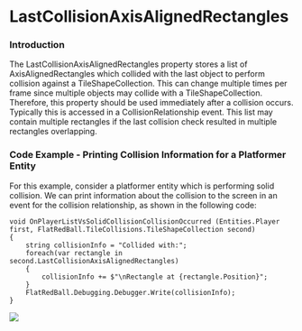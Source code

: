 # LastCollisionAxisAlignedRectangles

### Introduction

The LastCollisionAxisAlignedRectangles property stores a list of AxisAlignedRectangles which collided with the last object to perform collision against a TileShapeCollection. This can change multiple times per frame since multiple objects may collide with a TileShapeCollection. Therefore, this property should be used immediately after a collision occurs. Typically this is accessed in a CollisionRelationship event. This list may contain multiple rectangles if the last collision check resulted in multiple rectangles overlapping.

### Code Example - Printing Collision Information for a Platformer Entity

For this example, consider a platformer entity which is performing solid collision. We can print information about the collision to the screen in an event for the collision relationship, as shown in the following code:

```
void OnPlayerListVsSolidCollisionCollisionOccurred (Entities.Player first, FlatRedBall.TileCollisions.TileShapeCollection second)
{
    string collisionInfo = "Collided with:";
    foreach(var rectangle in second.LastCollisionAxisAlignedRectangles)
    {
        collisionInfo += $"\nRectangle at {rectangle.Position}";
    }
    FlatRedBall.Debugging.Debugger.Write(collisionInfo);
}
```

![](../../.gitbook/assets/2021-03-img\_6064da416af12.png)
